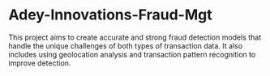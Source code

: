 # Adey-Innovations-Fraud-Mgt
This project aims to create accurate and strong fraud detection models that handle the unique challenges of both types of transaction data. It also includes using geolocation analysis and transaction pattern recognition to improve detection.

